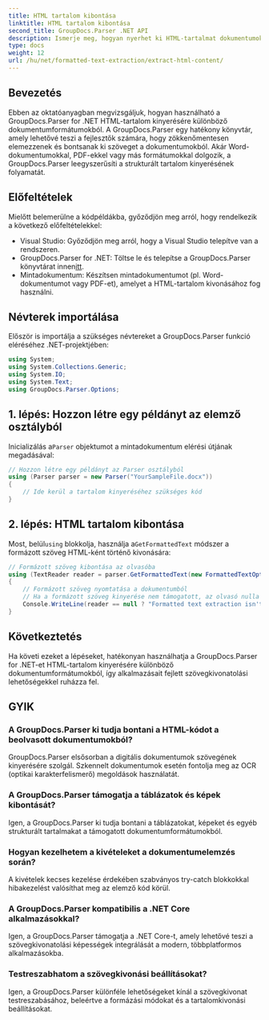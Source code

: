 ```yaml
---
title: HTML tartalom kibontása
linktitle: HTML tartalom kibontása
second_title: GroupDocs.Parser .NET API
description: Ismerje meg, hogyan nyerhet ki HTML-tartalmat dokumentumokból a GroupDocs.Parser for .NET segítségével. Könnyen követhető oktatóanyag kódpéldákkal és lépésről lépésre útmutatóval.
type: docs
weight: 12
url: /hu/net/formatted-text-extraction/extract-html-content/
---
```

## Bevezetés
Ebben az oktatóanyagban megvizsgáljuk, hogyan használható a GroupDocs.Parser for .NET HTML-tartalom kinyerésére különböző dokumentumformátumokból. A GroupDocs.Parser egy hatékony könyvtár, amely lehetővé teszi a fejlesztők számára, hogy zökkenőmentesen elemezzenek és bontsanak ki szöveget a dokumentumokból. Akár Word-dokumentumokkal, PDF-ekkel vagy más formátumokkal dolgozik, a GroupDocs.Parser leegyszerűsíti a strukturált tartalom kinyerésének folyamatát.
## Előfeltételek
Mielőtt belemerülne a kódpéldákba, győződjön meg arról, hogy rendelkezik a következő előfeltételekkel:
- Visual Studio: Győződjön meg arról, hogy a Visual Studio telepítve van a rendszeren.
-  GroupDocs.Parser for .NET: Töltse le és telepítse a GroupDocs.Parser könyvtárat innen[itt](https://releases.groupdocs.com/parser/net/).
- Mintadokumentum: Készítsen mintadokumentumot (pl. Word-dokumentumot vagy PDF-et), amelyet a HTML-tartalom kivonásához fog használni.

## Névterek importálása
Először is importálja a szükséges névtereket a GroupDocs.Parser funkció eléréséhez .NET-projektjében:
```csharp
using System;
using System.Collections.Generic;
using System.IO;
using System.Text;
using GroupDocs.Parser.Options;
```
## 1. lépés: Hozzon létre egy példányt az elemző osztályból
 Inicializálás a`Parser` objektumot a mintadokumentum elérési útjának megadásával:
```csharp
// Hozzon létre egy példányt az Parser osztályból
using (Parser parser = new Parser("YourSampleFile.docx"))
{
    // Ide kerül a tartalom kinyeréséhez szükséges kód
}
```
## 2. lépés: HTML tartalom kibontása
 Most, belül`using` blokkolja, használja a`GetFormattedText` módszer a formázott szöveg HTML-ként történő kivonására:
```csharp
// Formázott szöveg kibontása az olvasóba
using (TextReader reader = parser.GetFormattedText(new FormattedTextOptions(FormattedTextMode.Html)))
{
    // Formázott szöveg nyomtatása a dokumentumból
    // Ha a formázott szöveg kinyerése nem támogatott, az olvasó nulla
    Console.WriteLine(reader == null ? "Formatted text extraction isn't supported" : reader.ReadToEnd());
}
```

## Következtetés
Ha követi ezeket a lépéseket, hatékonyan használhatja a GroupDocs.Parser for .NET-et HTML-tartalom kinyerésére különböző dokumentumformátumokból, így alkalmazásait fejlett szövegkivonatolási lehetőségekkel ruházza fel.

## GYIK
### A GroupDocs.Parser ki tudja bontani a HTML-kódot a beolvasott dokumentumokból?
GroupDocs.Parser elsősorban a digitális dokumentumok szövegének kinyerésére szolgál. Szkennelt dokumentumok esetén fontolja meg az OCR (optikai karakterfelismerő) megoldások használatát.
### A GroupDocs.Parser támogatja a táblázatok és képek kibontását?
Igen, a GroupDocs.Parser ki tudja bontani a táblázatokat, képeket és egyéb strukturált tartalmakat a támogatott dokumentumformátumokból.
### Hogyan kezelhetem a kivételeket a dokumentumelemzés során?
A kivételek kecses kezelése érdekében szabványos try-catch blokkokkal hibakezelést valósíthat meg az elemző kód körül.
### A GroupDocs.Parser kompatibilis a .NET Core alkalmazásokkal?
Igen, a GroupDocs.Parser támogatja a .NET Core-t, amely lehetővé teszi a szövegkivonatolási képességek integrálását a modern, többplatformos alkalmazásokba.
### Testreszabhatom a szövegkivonási beállításokat?
Igen, a GroupDocs.Parser különféle lehetőségeket kínál a szövegkivonat testreszabásához, beleértve a formázási módokat és a tartalomkivonási beállításokat.
